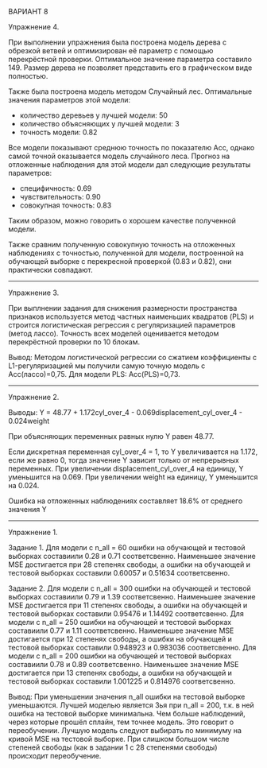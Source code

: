 ВАРИАНТ 8

Упражнение 4.

При выполнении упражнения была построена модель дерева с обрезкой ветвей и оптимизирован её параметр с помощью перекрёстной проверки. Оптимальное значение параметра составило 149. Размер дерева не позволяет представить его в графическом виде полностью.

Также была построена модель методом Случайный лес. Оптимальные значения параметров этой модели:
- количество деревьев у лучшей модели: 50
- количество объясняющих у лучшей модели: 3
- точность модели: 0.82

Все модели показывают среднюю точность по показателю Acc, однако самой точной оказывается модель случайного леса. Прогноз на отложенные наблюдения для этой модели дал следующие результаты параметров:
- специфичность: 0.69
- чувствительность: 0.90
- совокупная точность: 0.83

Таким образом, можно говорить о хорошем качестве полученной модели.

Также сравним полученную совокупную точность на отложенных наблюдениях с точностью, полученной для модели, построенной на обучающей выборке с перекресной проверкой (0.83 и 0.82), они практически совпадают.







------------------------------------------------------------------------------------------------------------------------------------------
Упражнение 3.

При выплнении задания для снижения размерности пространства признаков используется метод частных наименьших квадратов (PLS) и строится логистическая регрессия с регуляризацией параметров (метод лассо). Точность всех моделей оценивается методом перекрёстной проверки по 10 блокам.

Вывод: Методом логистической регрессии со сжатием коэффициенты с L1-регуляризацией мы получили самую точную модель с Acc(лассо)=0,75. Для модели PLS: Acc(PLS)=0,73.







------------------------------------------------------------------------------------------------------------------------------------------
Упражнение 2.

Выводы:
Y = 48.77 + 1.172cyl_over_4 - 0.069displacement_cyl_over_4 - 0.024weight

При объясняющих переменных равных нулю Y равен 48.77.

Если дискретная переменная cyl_over_4 = 1, то Y увеличивается на 1.172, если же равно 0, тогда значение Y зависит только от непрерывных переменных. При увеличении displacement_cyl_over_4 на единицу, Y уменьшится на 0.069. При увеличении weight на единицу, Y уменьшится на 0.024.

Ошибка на отложенных наблюдениях составляет 18.6% от среднего значения Y







------------------------------------------------------------------------------------------------------------------------------------------
Упражнение 1.

Задание 1. 
Для модели с n_all = 60 ошибки на обучающей и тестовой выборках составиили 0.28 и 0.71 соответсвенно. Наименьшее значение MSE достигается при 28 степенях свободы, а ошибки на обучающей и тестовой выборках составили 0.60057 и 0.51634 соответсвенно.

Задание 2. 
Для модели с n_all = 300 ошибки на обучающей и тестовой выборках составиили 0.79 и 1.39 соответсвенно. Наименьшее значение MSE достигается при 11 степенях свободы, а ошибки на обучающей и тестовой выборках составили 0.95476 и 1.14492 соответсвенно.
Для модели с n_all = 250 ошибки на обучающей и тестовой выборках составиили 0.77 и 1.11 соответсвенно. Наименьшее значение MSE достигается при 12 степенях свободы, а ошибки на обучающей и тестовой выборках составили 0.948923 и 0.983036 соответсвенно.
Для модели с n_all = 200 ошибки на обучающей и тестовой выборках составиили 0.78 и 0.89 соответсвенно. Наименьшее значение MSE достигается при 13 степенях свободы, а ошибки на обучающей и тестовой выборках составили 1.001225 и 0.814976 соответсвенно.

Вывод:
При уменьшении значения n_all ошибки на тестовой выборке уменьшаются. Лучшей моделью является 3ья при n_all = 200, т.к. в ней ошибка на тестовой выборке минимальна. 
Чем больше наблюдений, через которые прошёл сплайн, тем точнее модель. Это говорит о переобучении. Лучшую модель следуют выбирать по минимуму на кривой MSE на тестовой выборке.
При слишком большом числе степеней свободы (как в задании 1 с 28 степенями свободы) происходит переобучение.
